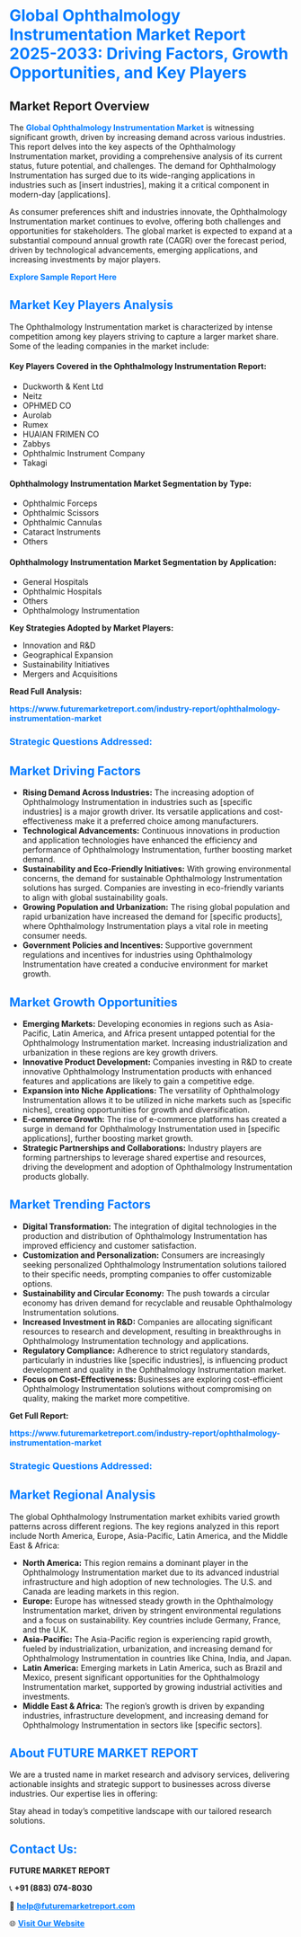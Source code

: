 <h1 style="color: #007BFF;">Global Ophthalmology Instrumentation Market Report 2025-2033: Driving Factors, Growth Opportunities, and Key Players</h1>

<section id="overview">
<h2>Market Report Overview</h2>
<p>The <a href="https://www.futuremarketreport.com/industry-report/ophthalmology-instrumentation-market" style="color: #007BFF; text-decoration: none;"><strong>Global Ophthalmology Instrumentation Market</strong></a> is witnessing significant growth, driven by increasing demand across various industries. This report delves into the key aspects of the Ophthalmology Instrumentation market, providing a comprehensive analysis of its current status, future potential, and challenges. The demand for Ophthalmology Instrumentation has surged due to its wide-ranging applications in industries such as [insert industries], making it a critical component in modern-day [applications].</p>
<p>As consumer preferences shift and industries innovate, the Ophthalmology Instrumentation market continues to evolve, offering both challenges and opportunities for stakeholders. The global market is expected to expand at a substantial compound annual growth rate (CAGR) over the forecast period, driven by technological advancements, emerging applications, and increasing investments by major players.</p>
</section>

<section id="overview">
<p><a href="https://www.futuremarketreport.com/request-sample/reportId=125317" style="color: #007BFF; text-decoration: none;"><strong>Explore Sample Report Here</strong></a></p>
</section>

<section id="key-players">
<h2 style="color: #007BFF;">Market Key Players Analysis</h2>
<p>The Ophthalmology Instrumentation market is characterized by intense competition among key players striving to capture a larger market share. Some of the leading companies in the market include:</p>
<h4>Key Players Covered in the Ophthalmology Instrumentation Report:</h4>
<ul><li>Duckworth &amp; Kent Ltd</li><li>Neitz</li><li>OPHMED CO</li><li>Aurolab</li><li>Rumex</li><li>HUAIAN FRIMEN CO</li><li>Zabbys</li><li>Ophthalmic Instrument Company</li><li>Takagi</li></ul>
<h4>Ophthalmology Instrumentation Market Segmentation by Type:</h4>
<ul><li>Ophthalmic Forceps</li><li>Ophthalmic Scissors</li><li>Ophthalmic Cannulas</li><li>Cataract Instruments</li><li>Others</li></ul>

<h4>Ophthalmology Instrumentation Market Segmentation by Application:</h4>
<ul><li>General Hospitals</li><li>Ophthalmic Hospitals</li><li>Others</li><li>Ophthalmology Instrumentation</li></ul>
<p><strong>Key Strategies Adopted by Market Players:</strong></p>
<ul>
<li>Innovation and R&D</li>
<li>Geographical Expansion</li>
<li>Sustainability Initiatives</li>
<li>Mergers and Acquisitions</li>
</ul>
</section>

<section>
<p><strong>Read Full Analysis: </strong></p><a href="https://www.futuremarketreport.com/industry-report/ophthalmology-instrumentation-market" style="color: #007BFF; text-decoration: none;"><strong>https://www.futuremarketreport.com/industry-report/ophthalmology-instrumentation-market</strong></a>
<h3 style="color: #007BFF;">Strategic Questions Addressed:</h3>
</section>

<section id="driving-factors">
<h2 style="color: #007BFF;">Market Driving Factors</h2>
<ul>
<li><strong>Rising Demand Across Industries:</strong> The increasing adoption of Ophthalmology Instrumentation in industries such as [specific industries] is a major growth driver. Its versatile applications and cost-effectiveness make it a preferred choice among manufacturers.</li>
<li><strong>Technological Advancements:</strong> Continuous innovations in production and application technologies have enhanced the efficiency and performance of Ophthalmology Instrumentation, further boosting market demand.</li>
<li><strong>Sustainability and Eco-Friendly Initiatives:</strong> With growing environmental concerns, the demand for sustainable Ophthalmology Instrumentation solutions has surged. Companies are investing in eco-friendly variants to align with global sustainability goals.</li>
<li><strong>Growing Population and Urbanization:</strong> The rising global population and rapid urbanization have increased the demand for [specific products], where Ophthalmology Instrumentation plays a vital role in meeting consumer needs.</li>
<li><strong>Government Policies and Incentives:</strong> Supportive government regulations and incentives for industries using Ophthalmology Instrumentation have created a conducive environment for market growth.</li>
</ul>
</section>

<section id="growth-opportunities">
<h2 style="color: #007BFF;">Market Growth Opportunities</h2>
<ul>
<li><strong>Emerging Markets:</strong> Developing economies in regions such as Asia-Pacific, Latin America, and Africa present untapped potential for the Ophthalmology Instrumentation market. Increasing industrialization and urbanization in these regions are key growth drivers.</li>
<li><strong>Innovative Product Development:</strong> Companies investing in R&D to create innovative Ophthalmology Instrumentation products with enhanced features and applications are likely to gain a competitive edge.</li>
<li><strong>Expansion into Niche Applications:</strong> The versatility of Ophthalmology Instrumentation allows it to be utilized in niche markets such as [specific niches], creating opportunities for growth and diversification.</li>
<li><strong>E-commerce Growth:</strong> The rise of e-commerce platforms has created a surge in demand for Ophthalmology Instrumentation used in [specific applications], further boosting market growth.</li>
<li><strong>Strategic Partnerships and Collaborations:</strong> Industry players are forming partnerships to leverage shared expertise and resources, driving the development and adoption of Ophthalmology Instrumentation products globally.</li>
</ul>
</section>

<section id="trending-factors">
<h2 style="color: #007BFF;">Market Trending Factors</h2>
<ul>
<li><strong>Digital Transformation:</strong> The integration of digital technologies in the production and distribution of Ophthalmology Instrumentation has improved efficiency and customer satisfaction.</li>
<li><strong>Customization and Personalization:</strong> Consumers are increasingly seeking personalized Ophthalmology Instrumentation solutions tailored to their specific needs, prompting companies to offer customizable options.</li>
<li><strong>Sustainability and Circular Economy:</strong> The push towards a circular economy has driven demand for recyclable and reusable Ophthalmology Instrumentation solutions.</li>
<li><strong>Increased Investment in R&D:</strong> Companies are allocating significant resources to research and development, resulting in breakthroughs in Ophthalmology Instrumentation technology and applications.</li>
<li><strong>Regulatory Compliance:</strong> Adherence to strict regulatory standards, particularly in industries like [specific industries], is influencing product development and quality in the Ophthalmology Instrumentation market.</li>
<li><strong>Focus on Cost-Effectiveness:</strong> Businesses are exploring cost-efficient Ophthalmology Instrumentation solutions without compromising on quality, making the market more competitive.</li>
</ul>
</section>

<section>
<p><strong>Get Full Report: </strong></p><a href="https://www.futuremarketreport.com/industry-report/ophthalmology-instrumentation-market" style="color: #007BFF; text-decoration: none;"><strong>https://www.futuremarketreport.com/industry-report/ophthalmology-instrumentation-market</strong></a>
<h3 style="color: #007BFF;">Strategic Questions Addressed:</h3>
</section>


<section id="regional-analysis">
<h2 style="color: #007BFF;">Market Regional Analysis</h2>
<p>The global Ophthalmology Instrumentation market exhibits varied growth patterns across different regions. The key regions analyzed in this report include North America, Europe, Asia-Pacific, Latin America, and the Middle East & Africa:</p>
<ul>
<li><strong>North America:</strong> This region remains a dominant player in the Ophthalmology Instrumentation market due to its advanced industrial infrastructure and high adoption of new technologies. The U.S. and Canada are leading markets in this region.</li>
<li><strong>Europe:</strong> Europe has witnessed steady growth in the Ophthalmology Instrumentation market, driven by stringent environmental regulations and a focus on sustainability. Key countries include Germany, France, and the U.K.</li>
<li><strong>Asia-Pacific:</strong> The Asia-Pacific region is experiencing rapid growth, fueled by industrialization, urbanization, and increasing demand for Ophthalmology Instrumentation in countries like China, India, and Japan.</li>
<li><strong>Latin America:</strong> Emerging markets in Latin America, such as Brazil and Mexico, present significant opportunities for the Ophthalmology Instrumentation market, supported by growing industrial activities and investments.</li>
<li><strong>Middle East & Africa:</strong> The region’s growth is driven by expanding industries, infrastructure development, and increasing demand for Ophthalmology Instrumentation in sectors like [specific sectors].</li>
</ul>
</section>

<footer>
<h2 style="color: #007BFF;">About FUTURE MARKET REPORT</h2>
<p>We are a trusted name in market research and advisory services, delivering actionable insights and strategic support to businesses across diverse industries. Our expertise lies in offering:</p>

<p>Stay ahead in today’s competitive landscape with our tailored research solutions.</p>

<h2 style="color: #007BFF;">Contact Us:</h2>
<p><strong>FUTURE MARKET REPORT</strong></p>
<p>📞 <strong>+91 (883) 074-8030</strong></p>
<p>📧 <strong><a href="mailto:help@futuremarketreport.com" style="color: #007BFF;">help@futuremarketreport.com</a></strong></p>
<p>🌐 <strong><a href="https://www.futuremarketreport.com/" style="color: #007BFF;">Visit Our Website</a></strong></p>
</footer>
